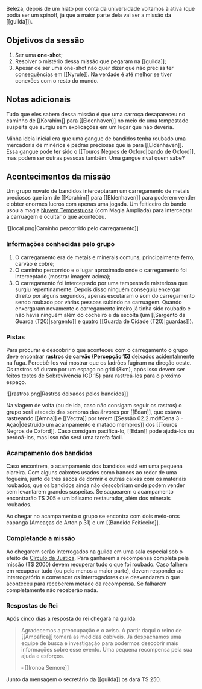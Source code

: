 Beleza, depois de um hiato por conta da universidade voltamos à ativa (que podia ser um spinoff, já que a maior parte dela vai ser a missão da [[guilda]]).

## Objetivos da sessão
1. Ser uma **one-shot**;
1. Resolver o mistério dessa missão que pegaram na [[guilda]];
1. Apesar de ser uma one-shot não quer dizer que não precisa ter consequências em [[Nyrule]]. Na verdade é até melhor se tiver conexões com o resto do mundo.

## Notas adicionais
Tudo que eles sabem dessa missão é que uma carroça desapareceu no caminho de [[Korahim]] para [[Eldenhaven]] no meio de uma tempestade suspeita que surgiu sem explicações em um lugar que não deveria.

Minha ideia inicial era que uma gangue de bandidos tenha roubado uma mercadoria de minérios e pedras preciosas que ia para [[Eldenhaven]]. Essa gangue pode ter sido o [[Touros Negros de Oxford|bando de Oxford]], mas podem ser outras pessoas também. Uma gangue rival quem sabe?

## Acontecimentos da missão
Um grupo novato de bandidos interceptaram um carregamento de metais preciosos que iam de [[Korahim]] para [[Eldenhaven]] para poderem vender e obter enormes lucros com apenas uma jogada. Um feiticeiro do bando usou a magia [Nuvem Tempestuosa](https://eduardomarques.pythonanywhere.com/227) (com Magia Ampliada) para interceptar a carruagem e ocultar o que aconteceu.

![[local.png|Caminho percorrido pelo carregamento]]

### Informações conhecidas pelo grupo
1. O carregamento era de metais e minerais comuns, principalmente ferro, carvão e cobre;
1. O caminho percorrido e o lugar aproximado onde o carregamento foi interceptado (mostrar imagem acima);
1. O carregamento foi interceptado por uma tempestade misteriosa que surgiu repentinamente. Depois disso ninguém conseguiu enxergar direito por alguns segundos, apenas escutaram o som do carregamento sendo roubado por várias pessoas subindo na carruagem. Quando enxergaram novamente o carregamento inteiro já tinha sido roubado e não havia ninguém além do cocheiro e da escolta (um [[Sargento da Guarda (T20)|sargento]] e quatro [[Guarda de Cidade (T20)|guardas]]).

### Pistas
Para procurar e descobrir o que aconteceu com o carregamento o grupo deve encontrar **rastros de carvão (Percepção 15)** deixados acidentalmente na fuga. Percebê-los vai mostrar que os ladrões fugiram na direção oeste. Os rastros só duram por um espaço no grid (8km), após isso devem ser feitos testes de Sobrevivência (CD 15) para rastreá-los para o próximo espaço.

![[rastros.png|Rastros deixados pelos bandidos]]

Na viagem de volta (ou de ida, caso não consigam seguir os rastros) o grupo será atacado das sombras das árvores por [[Edan]], que estava rastreando [[Amna]] e [[Vectra]] por terem [[Sessão 02.2.md#Cena 3 - Ação|destruído um acampamento e matado membros]] dos [[Touros Negros de Oxford]]. Caso consigam pacificá-lo, [[Edan]] pode ajudá-los ou perdoá-los, mas isso não será uma tarefa fácil.

### Acampamento dos bandidos
Caso encontrem, o acampamento dos bandidos está em uma pequena clareira. Com alguns caixotes usados como bancos ao redor de uma fogueira, junto de três sacos de dormir e outras caixas com os materiais roubados, que os bandidos ainda não descobriram onde podem vender sem levantarem grandes suspeitas. Se saquearem o acampamento encontrarão T$ 205 e um bálsamo restaurador, além dos minerais roubados.

Ao chegar no acampamento o grupo se encontra com dois meio-orcs capanga (Ameaças de Arton p.31) e um [[Bandido Feiticeiro]].

### Completando a missão
Ao chegarem serão interrogados na guilda em uma sala especial sob o efeito de [Círculo da Justiça](https://eduardomarques.pythonanywhere.com/37). Para ganharem a recompensa completa pela missão (T$ 2000) devem recuperar tudo o que foi roubado. Caso falhem em recuperar tudo (ou pelo menos a maior parte), devem responder ao interrogatório e convencer os interrogadores que desvendaram o que aconteceu para receberem metade da recompensa. Se falharem completamente não receberão nada.

### Respostas do Rei
Após cinco dias a resposta do rei chegará na guilda.

> Agradecemos a preocupação e o aviso. A partir daqui o reino de [[Ampáfica]] tomará as medidas cabíveis. Já despachamos uma equipe de busca e investigação para podermos descobrir mais informações sobre esse evento. Uma pequena recompensa pela sua ajuda e esforços.
>
> &dash; [[Ironoa Semore]]

Junto da mensagem o secretário da [[guilda]] os dará T$ 250.